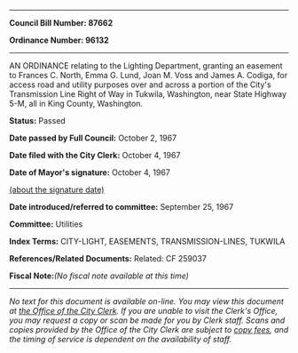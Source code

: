 

********

**Council Bill Number: 87662**
   
**Ordinance Number: 96132**
********

 AN ORDINANCE relating to the Lighting Department, granting an easement to Frances C. North, Emma G. Lund, Joan M. Voss and James A. Codiga, for access road and utility purposes over and across a portion of the City's Transmission Line Right of Way in Tukwila, Washington, near State Highway 5-M, all in King County, Washington.

**Status:** Passed
   
**Date passed by Full Council:** October 2, 1967
   
**Date filed with the City Clerk:** October 4, 1967
   
**Date of Mayor's signature:** October 4, 1967
   
[(about the signature date)](/~public/approvaldate.htm)
   
   
   
**Date introduced/referred to committee:** September 25, 1967
   
**Committee:** Utilities
   
   
**Index Terms:** CITY-LIGHT, EASEMENTS, TRANSMISSION-LINES, TUKWILA

**References/Related Documents:** Related: CF 259037

**Fiscal Note:**_(No fiscal note available at this time)_
********

_No text for this document is available on-line. You may view this document at [the Office of the City Clerk](http://www.seattle.gov/leg/clerk/contactUs.htm). If you are unable to visit the Clerk's Office, you may request a copy or scan be made for you by Clerk staff. Scans and copies provided by the Office of the City Clerk are subject to [copy fees](http://clerk.seattle.gov/~public/clerkfees.htm), and the timing of service is dependent on the availability of staff._

